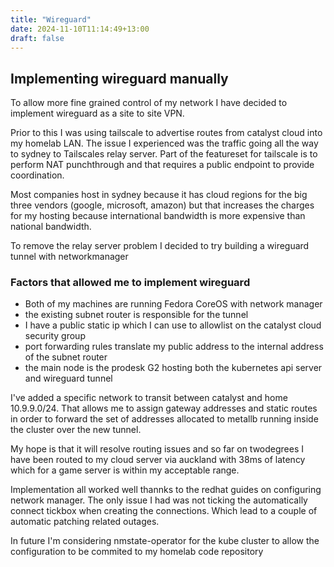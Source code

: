 ```yaml
---
title: "Wireguard"
date: 2024-11-10T11:14:49+13:00
draft: false
---
```


## Implementing wireguard manually

To allow more fine grained control of my network I have decided to implement wireguard as a site to site VPN.

Prior to this I was using tailscale to advertise routes from catalyst cloud into my homelab LAN. The issue I experienced was the traffic going all the way to sydney to Tailscales relay server. Part of the featureset for tailscale is to perform NAT punchthrough and that requires a public endpoint to provide coordination.

Most companies host in sydney because it has cloud regions for the big three vendors (google, microsoft, amazon) but that increases the charges for my hosting because international bandwidth is more expensive than national bandwidth.

To remove the relay server problem I decided to try building a wireguard tunnel with networkmanager

### Factors that allowed me to implement wireguard  
  
- Both of my machines are running Fedora CoreOS with network manager
- the existing subnet router is responsible for the tunnel
- I have a public static ip which I can use to allowlist on the catalyst cloud security group
- port forwarding rules translate my public address to the internal address of the subnet router
- the main node is the prodesk G2 hosting both the kubernetes api server and wireguard tunnel

I've added a specific network to transit between catalyst and home 10.9.9.0/24.
That allows me to assign gateway addresses and static routes in order to forward the set of addresses allocated to metallb running inside the cluster over the new tunnel.

My hope is that it will resolve routing issues and so far on twodegrees I have been routed to my cloud server via auckland with 38ms of latency which for a game server is within my acceptable range.

Implementation all worked well thannks to the redhat guides on configuring network manager.
The only issue I had was not ticking the automatically connect tickbox when creating the connections.
Which lead to a couple of automatic patching related outages.

In future I'm considering nmstate-operator for the kube cluster to allow the configuration to be commited to my homelab code repository
